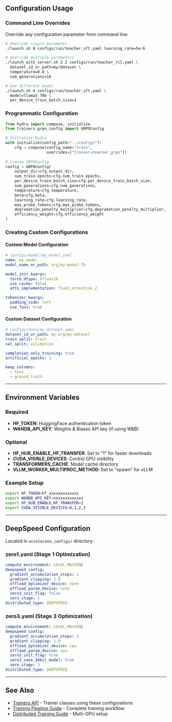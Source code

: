 
## Configuration Usage

### Command Line Overrides

Override any configuration parameter from command line:

```bash
# Override single parameter
./launch.sh 8 configs/run/teacher_sft.yaml learning_rate=5e-6

# Override multiple parameters
./launch_with_server.sh 2 2 configs/run/teacher_rcl.yaml \
  dataset_id_or_path=my/dataset \
  temperature=0.8 \
  num_generations=16

# Use different model
./launch.sh 4 configs/run/teacher_sft.yaml \
  model=llama3_70b \
  per_device_train_batch_size=1
```

### Programmatic Configuration

```python
from hydra import compose, initialize
from trainers.grpo_config import GRPOConfig

# Initialize Hydra
with initialize(config_path="../configs"):
    cfg = compose(config_name="train", 
                  overrides=["trainer=teacher_grpo"])
    
# Create GRPOConfig
config = GRPOConfig(
    output_dir=cfg.output_dir,
    num_train_epochs=cfg.num_train_epochs,
    per_device_train_batch_size=cfg.per_device_train_batch_size,
    num_generations=cfg.num_generations,
    temperature=cfg.temperature,
    beta=cfg.beta,
    learning_rate=cfg.learning_rate,
    max_probe_tokens=cfg.max_probe_tokens,
    degradation_penalty_multiplier=cfg.degradation_penalty_multiplier,
    efficiency_weight=cfg.efficiency_weight
)
```

### Creating Custom Configurations

#### Custom Model Configuration

```yaml
# configs/model/my_model.yaml
name: my_model
model_name_or_path: org/my-model-7b

model_init_kwargs:
  torch_dtype: bfloat16
  use_cache: false
  attn_implementation: flash_attention_2

tokenizer_kwargs:
  padding_side: left
  use_fast: true
```

#### Custom Dataset Configuration

```yaml
# configs/data/my_dataset.yaml
dataset_id_or_path: my-org/my-dataset
train_split: train
val_split: validation

completion_only_training: true
artificial_epochs: 2

keep_columns:
  - text
  - ground_truth
```

---

## Environment Variables

### Required

- **HF_TOKEN**: HuggingFace authentication token
- **WANDB_API_KEY**: Weights & Biases API key (if using W&B)

### Optional

- **HF_HUB_ENABLE_HF_TRANSFER**: Set to "1" for faster downloads
- **CUDA_VISIBLE_DEVICES**: Control GPU visibility
- **TRANSFORMERS_CACHE**: Model cache directory
- **VLLM_WORKER_MULTIPROC_METHOD**: Set to "spawn" for vLLM

### Example Setup

```bash
export HF_TOKEN=hf_xxxxxxxxxxxxx
export WANDB_API_KEY=xxxxxxxxxxxxx
export HF_HUB_ENABLE_HF_TRANSFER=1
export CUDA_VISIBLE_DEVICES=0,1,2,3
```

---

## DeepSpeed Configuration

Located in `accelerate_configs/` directory:

### zero1.yaml (Stage 1 Optimization)

```yaml
compute_environment: LOCAL_MACHINE
deepspeed_config:
  gradient_accumulation_steps: 1
  gradient_clipping: 1.0
  offload_optimizer_device: none
  offload_param_device: none
  zero3_init_flag: false
  zero_stage: 1
distributed_type: DEEPSPEED
```

### zero3.yaml (Stage 3 Optimization)

```yaml
compute_environment: LOCAL_MACHINE
deepspeed_config:
  gradient_accumulation_steps: 1
  gradient_clipping: 1.0
  offload_optimizer_device: cpu
  offload_param_device: cpu
  zero3_init_flag: true
  zero3_save_16bit_model: true
  zero_stage: 3
distributed_type: DEEPSPEED
```

---

## See Also

- [Trainers API](trainers.md) - Trainer classes using these configurations
- [Training Pipeline Guide](../guides/training-pipeline.md) - Complete training workflow
- [Distributed Training Guide](../guides/distributed-training.md) - Multi-GPU setup

